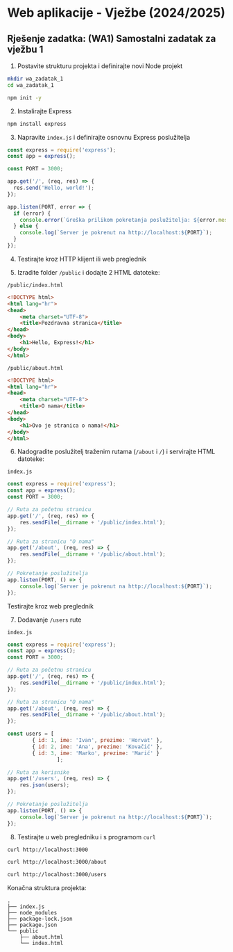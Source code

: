 # Web aplikacije - Vježbe (2024/2025)



##  Rješenje zadatka:  (WA1) Samostalni zadatak za vježbu 1



1. Postavite strukturu projekta i definirajte novi Node projekt

```bash
mkdir wa_zadatak_1
cd wa_zadatak_1

npm init -y
```



2. Instalirajte Express

```bash
npm install express
```



3. Napravite `index.js` i definirajte osnovnu Express poslužitelja

```javascript
const express = require('express');
const app = express();

const PORT = 3000;

app.get('/', (req, res) => {
  res.send('Hello, world!');
});

app.listen(PORT, error => {
  if (error) {
    console.error(`Greška prilikom pokretanja poslužitelja: ${error.message}`);
  } else {
    console.log(`Server je pokrenut na http://localhost:${PORT}`);
  }
});
```



4. Testirajte kroz HTTP klijent ili web preglednik



5. Izradite folder `/public` i dodajte 2 HTML datoteke:

`/public/index.html`

```html
<!DOCTYPE html>
<html lang="hr">
<head>
    <meta charset="UTF-8">
    <title>Pozdravna stranica</title>
</head>
<body>
    <h1>Hello, Express!</h1>
</body>
</html>
```



`/public/about.html`

```html
<!DOCTYPE html>
<html lang="hr">
<head>
    <meta charset="UTF-8">
    <title>O nama</title>
</head>
<body>
    <h1>Ovo je stranica o nama!</h1>
</body>
</html>
```



6. Nadogradite poslužitelj traženim rutama (`/about` i `/`) i servirajte HTML datoteke:

`index.js`

```javascript
const express = require('express');
const app = express();
const PORT = 3000;

// Ruta za početnu stranicu
app.get('/', (req, res) => {
    res.sendFile(__dirname + '/public/index.html');
});

// Ruta za stranicu "O nama"
app.get('/about', (req, res) => {
    res.sendFile(__dirname + '/public/about.html');
});

// Pokretanje poslužitelja
app.listen(PORT, () => {
    console.log(`Server je pokrenut na http://localhost:${PORT}`);
});
```

Testirajte kroz web preglednik



7. Dodavanje `/users` rute

`index.js`

```javascript
const express = require('express');
const app = express();
const PORT = 3000;

// Ruta za početnu stranicu
app.get('/', (req, res) => {
    res.sendFile(__dirname + '/public/index.html');
});

// Ruta za stranicu "O nama"
app.get('/about', (req, res) => {
    res.sendFile(__dirname + '/public/about.html');
});

const users = [
        { id: 1, ime: 'Ivan', prezime: 'Horvat' },
        { id: 2, ime: 'Ana', prezime: 'Kovačić' },
        { id: 3, ime: 'Marko', prezime: 'Marić' }
				];

// Ruta za korisnike
app.get('/users', (req, res) => {    
    res.json(users);
});

// Pokretanje poslužitelja
app.listen(PORT, () => {
    console.log(`Server je pokrenut na http://localhost:${PORT}`);
});
```



8. Testirajte u web pregledniku i s programom `curl`

```bash	
curl http://localhost:3000

curl http://localhost:3000/about

curl http://localhost:3000/users
```



Konačna struktura projekta:

```
.
├── index.js
├── node_modules
├── package-lock.json
├── package.json
└── public
    ├── about.html
    └── index.html
```

